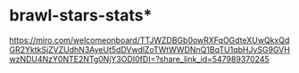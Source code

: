 # brawl-stars-stats*

https://miro.com/welcomeonboard/TTJWZDBGb0owRXFqOGdteXUwQkxQdGR2YktkSjZVZUdhN3AyeUt5dDVwdlZoTWtWWDNnQ1BqTU1qbHJySG9GVHwzNDU4NzY0NTE2NTg0NjY3ODI0fDI=?share_link_id=547989370245
